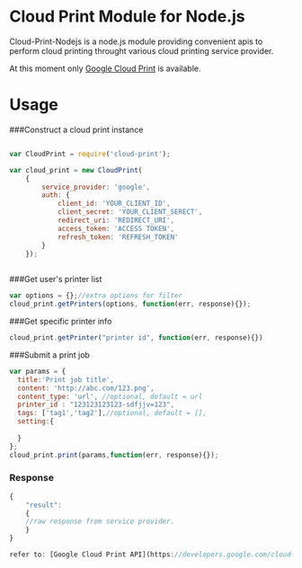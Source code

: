Cloud Print Module for Node.js
========================

Cloud-Print-Nodejs is a node.js module providing convenient apis to perform cloud printing throught various cloud printing service provider.

At this moment only [Google Cloud Print](https://www.google.com/cloudprint) is available.

Usage
========================

###Construct a cloud print instance

```js

var CloudPrint = require('cloud-print');

var cloud_print = new CloudPrint(
    {
        service_provider: 'google',
        auth: {
            client_id: 'YOUR_CLIENT_ID',
            client_secret: 'YOUR_CLIENT_SERECT',
            redirect_uri: 'REDIRECT_URI',
            access_token: 'ACCESS TOKEN',
            refresh_token: 'REFRESH_TOKEN'
        }
    });
    
```


###Get user's printer list

```js
var options = {};//extra options for filter
cloud_print.getPrinters(options, function(err, response){});
```

###Get specific printer info

```js
cloud_print.getPrinter("printer id", function(err, response){})
```

###Submit a print job

```js
var params = {
  title:'Print job title',
  content: 'http://abc.com/123.png',
  content_type: 'url', //optional, default = url
  printer_id : "123123123123-sdfjjv=123",
  tags: ['tag1','tag2'],//optional, default = [],
  setting:{
    
  }
};
cloud_print.print(params,function(err, response){});
```

### Response

```js
{
    "result":
    {
    //raw response from service provider.
    }
}

refer to: [Google Cloud Print API](https://developers.google.com/cloud-print/docs/appInterfaces)
```



